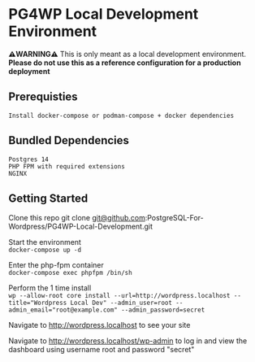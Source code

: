 
# PG4WP Local Development Environment

__:warning:WARNING:warning:__ This is only meant as a local development environment. 
__Please do not use this as a reference configuration for a production deployment__

## Prerequisties
    Install docker-compose or podman-compose + docker dependencies

## Bundled Dependencies
    Postgres 14
    PHP FPM with required extensions
    NGINX


## Getting Started
Clone this repo 
git clone git@github.com:PostgreSQL-For-Wordpress/PG4WP-Local-Development.git

Start the environment  
`docker-compose up -d`

Enter the php-fpm container  
`docker-compose exec phpfpm /bin/sh`

Perform the 1 time install  
`wp --allow-root core install --url=http://wordpress.localhost --title="Wordpress Local Dev" --admin_user=root --admin_email="root@example.com" --admin_password=secret`

Navigate to http://wordpress.localhost to see your site

Navigate to http://wordpress.localhost/wp-admin to log in and view the dashboard using username root and password "secret"